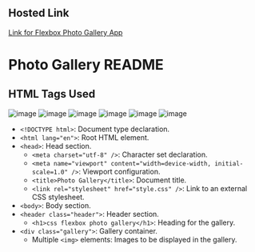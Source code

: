 ## Hosted Link
[Link for Flexbox Photo Gallery App](https://karan9927.github.io/CSS/Assignment%206%20-%20Flexbox%20Photo%20Gallery%20App/)
# Photo Gallery README
## HTML Tags Used
![image](https://github.com/Karan9927/CSS/assets/115612744/ad1adb74-39a2-4792-abcb-b1e2ea863180)
![image](https://github.com/Karan9927/CSS/assets/115612744/a2dac90a-12d5-453f-a7b4-9820a94a2e3f)
![image](https://github.com/Karan9927/CSS/assets/115612744/5e371c2a-4eec-4541-a6ef-83eeaf4d3a3c)
![image](https://github.com/Karan9927/CSS/assets/115612744/98b374fe-d634-460e-b3e3-fab5be60543c)
![image](https://github.com/Karan9927/CSS/assets/115612744/18088c47-53b7-45ce-b60e-73a6389cf287)
![image](https://github.com/Karan9927/CSS/assets/115612744/1318efd9-1dda-48df-b0d8-2fa00b35a384)

- `<!DOCTYPE html>`: Document type declaration.
- `<html lang="en">`: Root HTML element.
- `<head>`: Head section.
  - `<meta charset="utf-8" />`: Character set declaration.
  - `<meta name="viewport" content="width=device-width, initial-scale=1.0" />`: Viewport configuration.
  - `<title>Photo Gallery</title>`: Document title.
  - `<link rel="stylesheet" href="style.css" />`: Link to an external CSS stylesheet.
- `<body>`: Body section.
- `<header class="header">`: Header section.
  - `<h1>css flexbox photo gallery</h1>`: Heading for the gallery.
- `<div class="gallery">`: Gallery container.
  - Multiple `<img>` elements: Images to be displayed in the gallery.
